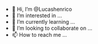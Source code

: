 - 👋 Hi, I’m @Lucashenrico
- 👀 I’m interested in ...
- 🌱 I’m currently learning ...
- 💞️ I’m looking to collaborate on ...
- 📫 How to reach me ...

<!---
Lucashenrico/Lucashenrico is a ✨ special ✨ repository because its `README.md` (this file) appears on your GitHub profile.
You can click the Preview link to take a look at your changes.
--->
